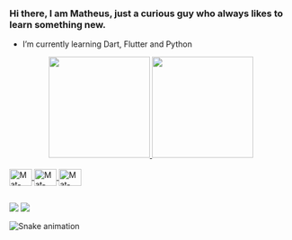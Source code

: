 ### Hi there, I am Matheus, just a curious guy who always likes to learn something new.

- I’m currently learning Dart, Flutter and Python

<div align="center">
  <a href="https://github.com/MatheusNascimentoS">
  <img height="180em" src="https://github-readme-stats.vercel.app/api?username=MatheusNascimentoS&show_icons=true&theme=dracula&include_all_commits=true&count_private=true"/>
  <img height="180em" src="https://github-readme-stats.vercel.app/api/top-langs/?username=MatheusNascimentoS&layout=compact&langs_count=7&theme=dracula"/>
</div>

<div style="display: inline_block"><br>
  <img align="center" alt="Mat-Dart" height="30" width="40" src="https://cdn.jsdelivr.net/gh/devicons/devicon/icons/dart/dart-original.svg">
  <img align="center" alt="Mat-Flutter" height="30" width="40" src="https://cdn.jsdelivr.net/gh/devicons/devicon/icons/flutter/flutter-original.svg">
  <img align="center" alt="Mat-Python" height="30" width="40" src="https://cdn.jsdelivr.net/gh/devicons/devicon/icons/python/python-original.svg">
</div>
  
  ##
  
<div> 
    <a href="https://instagram.com/rafaballerini" target="_blank"><img src="https://img.shields.io/badge/-Instagram-%23E4405F?style=for-the-badge&logo=instagram&logoColor=white" target="_blank"></a>
    <a href = "mailto:matheus.jcs@gmail.com"><img src="https://img.shields.io/badge/-Gmail-%23333?style=for-the-badge&logo=gmail&logoColor=white" target="_blank"></a>
  
 
  ![Snake animation](https://github.com/MatheusNascimentoS/MatheusNascimentoS/blob/output/github-contribution-grid-snake.svg)
 
</div>

